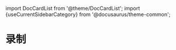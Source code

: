 import DocCardList from '@theme/DocCardList';
import {useCurrentSidebarCategory} from '@docusaurus/theme-common';

# 录制

<DocCardList items={useCurrentSidebarCategory().items}/>
